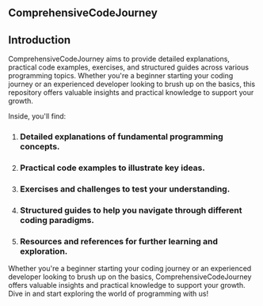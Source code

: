 ## ComprehensiveCodeJourney
## Introduction
ComprehensiveCodeJourney aims to provide detailed explanations, practical code examples, exercises, and structured guides across various programming topics. Whether you're a beginner starting your coding journey or an experienced developer looking to brush up on the basics, this repository offers valuable insights and practical knowledge to support your growth.

Inside, you'll find:

1. ### Detailed explanations of fundamental programming concepts.
1. ### Practical code examples to illustrate key ideas.
1. ### Exercises and challenges to test your understanding.
1. ### Structured guides to help you navigate through different coding paradigms.
1. ### Resources and references for further learning and exploration.
   
Whether you're a beginner starting your coding journey or an experienced developer looking to brush up on the basics, ComprehensiveCodeJourney offers valuable insights and practical knowledge to support your growth. Dive in and start exploring the world of programming with us!

